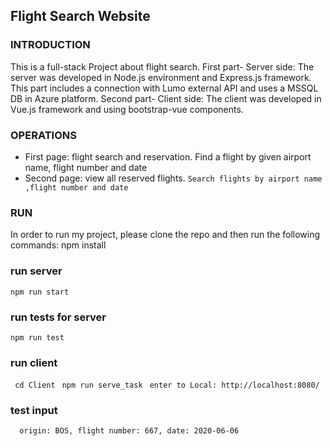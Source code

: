 
## Flight Search Website 
### INTRODUCTION
This is a full-stack Project about flight search.
First part- Server side: The server was developed in Node.js environment and Express.js framework. This part includes a connection with Lumo external API
and uses a MSSQL DB in Azure platform.
Second part- Client side: The client was developed in Vue.js framework and using bootstrap-vue components.

### OPERATIONS
* First page: flight search and reservation. 
Find a flight by given airport name, flight number and date 
* Second page: view all reserved flights.
```Search flights by airport name ,flight number and date```
### RUN 
In order to run my project, please clone the repo and then run the following commands:
npm install 

### run server 
```npm run start```

### run tests for server 
```npm run test```

### run client
```  cd Client ```
```  npm run serve_task ```
```  enter to Local: http://localhost:8080/ ```

 ### test input
 ```  origin: BOS, flight number: 667, date: 2020-06-06```



